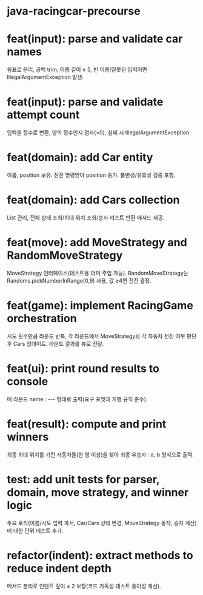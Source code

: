 # java-racingcar-precourse

# feat(input): parse and validate car names

쉼표로 분리, 공백 trim, 이름 길이 ≤ 5, 빈 이름/잘못된 입력이면 IllegalArgumentException 발생.

# feat(input): parse and validate attempt count

입력을 정수로 변환, 양의 정수인지 검사(>0), 실패 시 IllegalArgumentException.

# feat(domain): add Car entity

이름, position 보유. 전진 명령받아 position 증가. 불변성/유효성 검증 포함.

# feat(domain): add Cars collection

List<Car> 관리, 전체 상태 조회/최대 위치 조회/승자 리스트 반환 메서드 제공.

# feat(move): add MoveStrategy and RandomMoveStrategy

MoveStrategy 인터페이스(테스트용 더미 주입 가능). RandomMoveStrategy는 Randoms.pickNumberInRange(0,9) 사용, 값 ≥4면 전진 결정.

# feat(game): implement RacingGame orchestration

시도 횟수만큼 라운드 반복, 각 라운드에서 MoveStrategy로 각 자동차 전진 여부 판단 후 Cars 업데이트. 라운드 결과를 뷰로 전달.

# feat(ui): print round results to console

매 라운드 name : --- 형태로 출력(요구 포맷과 개행 규칙 준수).

# feat(result): compute and print winners

최종 최대 위치를 가진 자동차들(한 명 이상)을 찾아 최종 우승자 : a, b 형식으로 출력.

# test: add unit tests for parser, domain, move strategy, and winner logic

주요 로직(이름/시도 입력 파서, Car/Cars 상태 변경, MoveStrategy 동작, 승자 계산)에 대한 단위 테스트 추가.

# refactor(indent): extract methods to reduce indent depth

메서드 분리로 인덴트 깊이 ≤ 2 보장(코드 가독성·테스트 용이성 개선).
